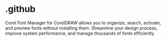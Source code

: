 # .github
Corel Font Manager for CorelDRAW allows you to organize, search, activate, and preview fonts without installing them. Streamline your design process, improve system performance, and manage thousands of fonts efficiently.
